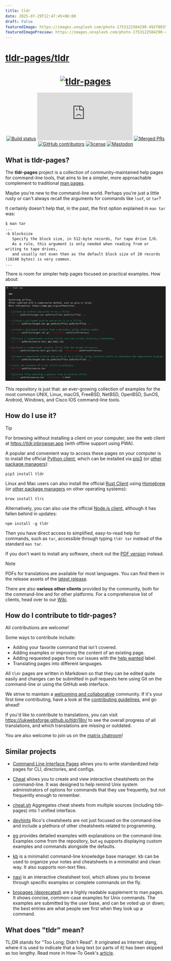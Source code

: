 ```yaml
---
title: tldr
date: 2025-07-29T12:47:45+08:00
draft: False
featuredImage: https://images.unsplash.com/photo-1753122584290-492f8035a73f?ixid=M3w0NjAwMjJ8MHwxfHJhbmRvbXx8fHx8fHx8fDE3NTM3NjQ0MzJ8&ixlib=rb-4.1.0
featuredImagePreview: https://images.unsplash.com/photo-1753122584290-492f8035a73f?ixid=M3w0NjAwMjJ8MHwxfHJhbmRvbXx8fHx8fHx8fDE3NTM3NjQ0MzJ8&ixlib=rb-4.1.0
---
```


# [tldr-pages/tldr](https://github.com/tldr-pages/tldr)

<!-- markdownlint-disable MD041 -->

<div align="center">
  <h1><a href="https://tldr.sh/"><img alt="tldr-pages" src="images/banner.png" width=600/></a></h1>

[![Build status][github-actions-image]][github-actions-url]
[![Matrix chat][matrix-image]][matrix-url]
[![Merged PRs][prs-merged-image]][prs-merged-url]
[![GitHub contributors][contributors-image]][contributors-url]
[![license][license-image]][license-url]
[![Mastodon][mastodon-image]][mastodon-url]

[github-actions-url]: https://github.com/tldr-pages/tldr/actions
[github-actions-image]: https://img.shields.io/github/actions/workflow/status/tldr-pages/tldr/ci.yml?branch=main&label=Build
[matrix-url]: https://matrix.to/#/#tldr-pages:matrix.org
[matrix-image]: https://img.shields.io/matrix/tldr-pages:matrix.org?label=Chat+on+Matrix
[prs-merged-url]: https://github.com/tldr-pages/tldr/pulls?q=is:pr+is:merged
[prs-merged-image]: https://img.shields.io/github/issues-pr-closed-raw/tldr-pages/tldr.svg?label=Merged+PRs&color=green
[contributors-url]: https://github.com/tldr-pages/tldr/graphs/contributors
[contributors-image]: https://img.shields.io/github/contributors-anon/tldr-pages/tldr.svg?label=Contributors
[license-url]: https://github.com/tldr-pages/tldr/blob/main/LICENSE.md
[license-image]: https://img.shields.io/badge/license-CC_BY_4.0-blue.svg?label=License
[mastodon-url]: https://fosstodon.org/@tldr_pages
[mastodon-image]: https://img.shields.io/badge/Mastodon-6364FF?logo=mastodon&logoColor=fff
</div>

## What is tldr-pages?

The **tldr-pages** project is a collection of community-maintained help pages
for command-line tools, that aims to be a simpler, more approachable complement
to traditional [man pages](https://en.wikipedia.org/wiki/Man_page).

Maybe you're new to the command-line world. Perhaps you're just a little rusty or can't always recall the arguments for commands like `lsof`, or `tar`?

It certainly doesn't help that, in the past, the first option explained in `man tar` was:

```console
$ man tar
...
-b blocksize
   Specify the block size, in 512-byte records, for tape drive I/O.
   As a rule, this argument is only needed when reading from or writing to tape drives,
   and usually not even then as the default block size of 20 records (10240 bytes) is very common.
...
```

There is room for simpler help pages focused on practical examples.
How about:

<picture>
    <source media="(prefers-color-scheme: dark)" srcset="https://github.com/tldr-pages/tldr/blob/main/images/tldr-dark.png">
    <source media="(prefers-color-scheme: light)" srcset="https://github.com/tldr-pages/tldr/blob/main/images/tldr-light.png">
    <img alt="Screenshot of the tldr client displaying the tar command." src="https://github.com/tldr-pages/tldr/blob/main/images/tldr-dark.png">
</picture>

This repository is just that: an ever-growing collection of examples
for the most common UNIX, Linux, macOS, FreeBSD, NetBSD, OpenBSD,
SunOS, Android, Windows, and Cisco IOS command-line tools.

## How do I use it?

> [!TIP]
> For browsing without installing a client on your computer,
> see the web client at <https://tldr.inbrowser.app> (with offline support using PWA).

A popular and convenient way to access these pages on your computer
is to install the official [Python client](https://github.com/tldr-pages/tldr-python-client), which can be installed via [pip3](https://pypi.org/project/tldr/) (or [other package managers](https://github.com/tldr-pages/tldr-python-client#installation)):

```shell
pip3 install tldr
```

Linux and Mac users can also install the official [Rust Client](https://github.com/tldr-pages/tlrc) using [Homebrew](https://formulae.brew.sh/formula/tlrc)
(or [other package managers](https://github.com/tldr-pages/tlrc#installation) on other operating systems):

```shell
brew install tlrc
```

Alternatively, you can also use the official [Node.js client](https://github.com/tldr-pages/tldr-node-client), although it has fallen behind in updates:

```shell
npm install -g tldr
```

Then you have direct access to simplified, easy-to-read help for commands, such as `tar`,
accessible through typing `tldr tar` instead of the standard `man tar`.

If you don't want to install any software, check out the [PDF version](https://github.com/tldr-pages/tldr/releases/latest/download/tldr-book.pdf) instead.

> [!NOTE]
> PDFs for translations are available for most languages. You can find them in the release assets of the [latest release](https://github.com/tldr-pages/tldr/releases/latest).

There are also **various other clients** provided by the community,
both for the command-line and for other platforms.
For a comprehensive list of clients, head over to our [Wiki](https://github.com/tldr-pages/tldr/wiki/Clients).

## How do I contribute to tldr-pages?

All contributions are welcome!

Some ways to contribute include:

- Adding your favorite command that isn't covered.
- Adding examples or improving the content of an existing page.
- Adding requested pages from our issues with the [help wanted](https://github.com/tldr-pages/tldr/issues?q=is%3Aopen+is%3Aissue+label%3A%22help+wanted%22) label.
- Translating pages into different languages.

All `tldr` pages are written in Markdown so that they can be edited quite easily and changes can be submitted in
pull requests here using Git on the command-line or
using the GitHub web interface.

We strive to maintain a [welcoming and collaborative](GOVERNANCE.md) community.
If it's your first time contributing, have a look at the [contributing guidelines](CONTRIBUTING.md), and go ahead!

If you'd like to contribute to translations, you can visit <https://lukwebsforge.github.io/tldri18n/>
to see the overall progress of all translations, and which translations are missing or outdated.

You are also welcome to join us on the [matrix chatroom](https://matrix.to/#/#tldr-pages:matrix.org)!

## Similar projects

- [Command Line Interface Pages](https://github.com/command-line-interface-pages)
  allows you to write standardized help pages for CLI, directories, and configs.

- [Cheat](https://github.com/cheat/cheat)
  allows you to create and view interactive cheatsheets on the command-line.
  It was designed to help remind Unix system administrators of options
  for commands that they use frequently, but not frequently enough to remember.

- [cheat.sh](https://cheat.sh/)
  Aggregates cheat sheets from multiple sources (including tldr-pages)
  into 1 unified interface.

- [devhints](https://devhints.io/)
  Rico's cheatsheets are not just focused on the command-line and
  include a plethora of other cheatsheets related to programming.

- [eg](https://github.com/srsudar/eg)
  provides detailed examples with explanations on the command-line.
  Examples come from the repository, but `eg` supports displaying
  custom examples and commands alongside the defaults.

- [kb](https://github.com/gnebbia/kb)
  is a minimalist command-line knowledge base manager.
  kb can be used to organize your notes and cheatsheets in a minimalist
  and clean way. It also supports non-text files.

- [navi](https://github.com/denisidoro/navi)
  is an interactive cheatsheet tool, which allows you to browse through
  specific examples or complete commands on the fly.

- [bropages (deprecated)](http://bropages.org)
  are a highly readable supplement to man pages.
  It shows concise, common-case examples for Unix commands.
  The examples are submitted by the user base, and can be voted up or down;
  the best entries are what people see first when they look up a command.

## What does "tldr" mean?

TL;DR stands for "Too Long; Didn't Read".
It originated as Internet slang, where it is used to indicate that a long text
(or parts of it) has been skipped as too lengthy.
Read more in How-To Geek's [article](https://www.howtogeek.com/435266/what-does-tldr-mean-and-how-do-you-use-it/).
